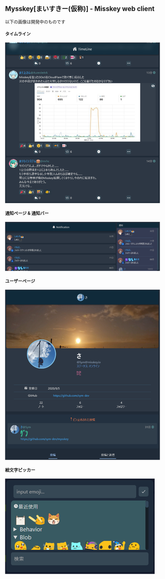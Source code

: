 ## Mysskey[まいすきー(仮称)] - Misskey web client

以下の画像は開発中のものです

#### タイムライン

![timeline](asset/timeline.png)

#### 通知ページ & 通知バー

![notification](asset/notification.png)

#### ユーザーページ

![userpage](asset/userpage.png)

#### 絵文字ピッカー

![emojipicker](asset/emojipicker.png)
